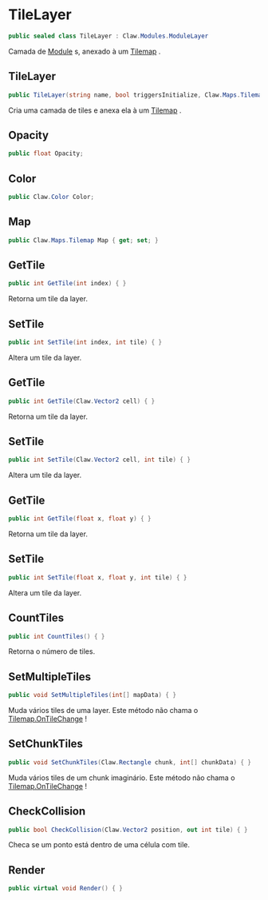 # TileLayer
```csharp
public sealed class TileLayer : Claw.Modules.ModuleLayer
```
Camada de [Module](/api/Claw/Modules/Module.md#Module) s, anexado à um [Tilemap](/api/Claw/Maps/Tilemap.md#Tilemap) .<br />
## TileLayer
```csharp
public TileLayer(string name, bool triggersInitialize, Claw.Maps.Tilemap map, Claw.Vector2 size) { }
```
Cria uma camada de tiles e anexa ela à um [Tilemap](/api/Claw/Maps/Tilemap.md#Tilemap) .<br />
## Opacity
```csharp
public float Opacity;
```
## Color
```csharp
public Claw.Color Color;
```
## Map
```csharp
public Claw.Maps.Tilemap Map { get; set; } 
```
## GetTile
```csharp
public int GetTile(int index) { }
```
Retorna um tile da layer.<br />
## SetTile
```csharp
public int SetTile(int index, int tile) { }
```
Altera um tile da layer.<br />
## GetTile
```csharp
public int GetTile(Claw.Vector2 cell) { }
```
Retorna um tile da layer.<br />
## SetTile
```csharp
public int SetTile(Claw.Vector2 cell, int tile) { }
```
Altera um tile da layer.<br />
## GetTile
```csharp
public int GetTile(float x, float y) { }
```
Retorna um tile da layer.<br />
## SetTile
```csharp
public int SetTile(float x, float y, int tile) { }
```
Altera um tile da layer.<br />
## CountTiles
```csharp
public int CountTiles() { }
```
Retorna o número de tiles.<br />
## SetMultipleTiles
```csharp
public void SetMultipleTiles(int[] mapData) { }
```
Muda vários tiles de uma layer. Este método não chama o [Tilemap.OnTileChange](/api/Claw/Maps/Tilemap.md#OnTileChange) !<br />
## SetChunkTiles
```csharp
public void SetChunkTiles(Claw.Rectangle chunk, int[] chunkData) { }
```
Muda vários tiles de um chunk imaginário. Este método não chama o [Tilemap.OnTileChange](/api/Claw/Maps/Tilemap.md#OnTileChange) !<br />
## CheckCollision
```csharp
public bool CheckCollision(Claw.Vector2 position, out int tile) { }
```
Checa se um ponto está dentro de uma célula com tile.<br />
## Render
```csharp
public virtual void Render() { }
```
